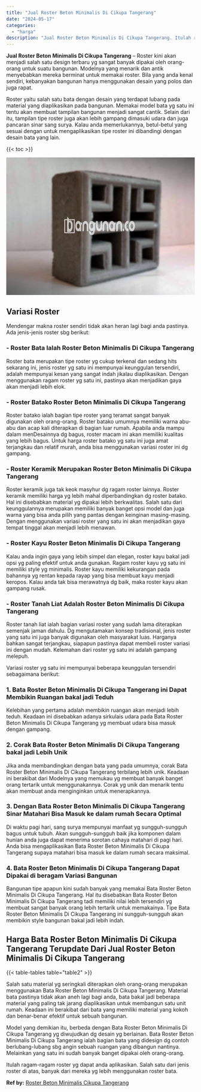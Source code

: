 ```yaml
---
title: "Jual Roster Beton Minimalis Di Cikupa Tangerang"
date: "2024-05-17"
categories: 
  - "harga"
description: "Jual Roster Beton Minimalis Di Cikupa Tangerang. Itulah ragam-ragam roster yg dapat anda aplikasikan. Salah satu dari jenis roster di atas, banyak dari merek..."
---
```


**Jual Roster Beton Minimalis Di Cikupa Tangerang** – Roster kini akan menjadi salah satu design terbaru yg sangat banyak dipakai oleh orang-orang untuk suatu bangunan. Modelnya yang menarik dan antik menyebabkan mereka berminat untuk memakai roster. Bila yang anda kenal sendiri, kebanyakan bangunan hanya menggunakan desain yang polos dan juga rapat.

Roster yaitu salah satu bata dengan desain yang terdapat lubang pada material yang diaplikasikan pada bangunan. Memakai model bata yg satu ini tentu akan membuat tampilan bangunan menjadi sangat cantik. Selain dari itu, tampilan tipe roster juga akan lebih gampang dimasuki udara dan juga pancaran sinar sang surya. Kalau anda memerlukannya, betul-betul yang sesuai dengan untuk mengaplikasikan tipe roster ini dibandingi dengan desain bata yang lain.

{{< toc >}}

![Jual Roster Beton Minimalis Di Cikupa Tangerang](/images/bata-roster-minimalis-20.png)

## Variasi Roster

Mendengar makna roster sendiri tidak akan heran lagi bagi anda pastinya. Ada jenis-jenis roster sbg berikut:

### \- Roster Bata Ialah Roster Beton Minimalis Di Cikupa Tangerang

Roster bata merupakan tipe roster yg cukup terkenal dan sedang hits sekarang ini, jenis roster yg satu ini mempunyai keunggulan tersendiri, adalah mempunyai kesan yang sangat indah jikalau diaplikasikan. Dengan menggunakan ragam roster yg satu ini, pastinya akan menjadikan gaya akan menjadi lebih elok.

### \- Roster Batako Roster Beton Minimalis Di Cikupa Tangerang

Roster batako ialah bagian tipe roster yang teramat sangat banyak digunakan oleh orang-orang. Roster batako umumnya memiliki warna abu-abu dan acap kali diterapkan di bagian luar rumah. Apabila anda mampu dalam menDesainnya dg bagus, roster macam ini akan memiliki kualitas yang lebih bagus. Untuk harga roster batako yg satu ini juga amat terjangkau dan relatif murah, anda bisa menggunakan variasi roster ini dg gampang.

### \- Roster Keramik Merupakan Roster Beton Minimalis Di Cikupa Tangerang

Roster keramik juga tak keok masyhur dg ragam roster lainnya. Roster keramik memiliki harga yg lebih mahal diperbandingkan dg roster batako. Hal ini disebabkan material yg dipakai lebih berkwalitas. Salah satu dari keunggulannya merupakan memiliki banyak banget opsi model dan juga warna yang bisa anda pilih yang pantas dengan keinginan masing-masing. Dengan menggunakan variasi roster yang satu ini akan menjadikan gaya tempat tinggal akan menjadi lebih menawan.

### \- Roster Kayu Roster Beton Minimalis Di Cikupa Tangerang

Kalau anda ingin gaya yang lebih simpel dan elegan, roster kayu bakal jadi opsi yg paling efektif untuk anda gunakan. Ragam roster kayu yg satu ini memiliki style yg minimalis. Roster kayu memiliki kekurangan pada bahannya yg rentan kepada rayap yang bisa membuat kayu menjadi keropos. Kalau anda tak bisa merawatnya dg baik, maka roster kayu akan gampang rusak.

### \- Roster Tanah Liat Adalah Roster Beton Minimalis Di Cikupa Tangerang

Roster tanah liat ialah bagian variasi roster yang sudah lama diterapkan semenjak jaman dahulu. Dg mengutamakan konsep tradisional, jenis roster yang satu ini juga banyak digunakan oleh masyarakat luas. Harganya bahkan sangat terjangkau, siapapun pastinya dapat membeli roster variasi ini dengan mudah. Kelemahan dari roster yg satu ini adalah gampang melepuh.

Variasi roster yg satu ini mempunyai beberapa keunggulan tersendiri sebagaimana berikut:

### 1\. Bata Roster Beton Minimalis Di Cikupa Tangerang ini Dapat Membikin Ruangan bakal jadi Teduh

Kelebihan yang pertama adalah membikin ruangan akan menjadi lebih teduh. Keadaan ini disebabkan adanya sirkulais udara pada Bata Roster Beton Minimalis Di Cikupa Tangerang yg membuat udara bisa masuk dengan gampang.

### 2\. Corak Bata Roster Beton Minimalis Di Cikupa Tangerang bakal jadi Lebih Unik

Jika anda membandingkan dengan bata yang pada umumnya, corak Bata Roster Beton Minimalis Di Cikupa Tangerang terbilang lebih unik. Keadaan ini berakibat dari Modelnya yang memukau yg membuat banyak banget orang tertarik untuk menggunakannya. Corak yg unik dan menarik tentu akan membuat anda menginginkan untuk menerapkannya.

### 3\. Dengan Bata Roster Beton Minimalis Di Cikupa Tangerang Sinar Matahari Bisa Masuk ke dalam rumah Secara Optimal

Di waktu pagi hari, sang surya mempunyai manfaat yg sungguh-sungguh bagus untuk tubuh. Akan sungguh-sungguh baik jika komponen dalam hunian anda juga dapat menerima sorotan cahaya matahari di pagi hari. Anda bisa mengaplikasikan Bata Roster Beton Minimalis Di Cikupa Tangerang supaya matahari bisa masuk ke dalam rumah secara maksimal.

### 4\. Bata Roster Beton Minimalis Di Cikupa Tangerang Dapat Dipakai di beragam Variasi Bangunan

Bangunan tipe apapun kini sudah banyak yang memakai Bata Roster Beton Minimalis Di Cikupa Tangerang. Hal itu disebabkan Bata Roster Beton Minimalis Di Cikupa Tangerang tadi memiliki nilai lebih tersendiri yg membuat sangat banyak orang lebih tertarik untuk memakainya. Tipe Bata Roster Beton Minimalis Di Cikupa Tangerang ini sungguh-sungguh akan membikin style bangunan bakal jadi lebih indah.

## Harga Bata Roster Beton Minimalis Di Cikupa Tangerang Terupdate Dari Jual Roster Beton Minimalis Di Cikupa Tangerang

{{< table-tables table="table2" >}}

Salah satu material yg seringkali diterapkan oleh orang-orang merupakan menggunakan Bata Roster Beton Minimalis Di Cikupa Tangerang. Material bata pastinya tidak akan aneh lagi bagi anda, bata bakal jadi beberapa material yang paling tak jarang diaplikasikan untuk membangun satu unit rumah. Keadaan ini berakibat dari bata yang memiliki material yang kokoh dan benar-benar efektif untuk sebuah bangunan.

Model yang demikian itu, berbeda dengan Bata Roster Beton Minimalis Di Cikupa Tangerang yg diwujudkan dg desain yg berlainan. Bata Roster Beton Minimalis Di Cikupa Tangerang ialah bagian bata yang didesign dg contoh berlubang-lubang sbg angin sebuah ruangan yang dibangun nantinya. Melainkan yang satu ini sudah banyak banget dipakai oleh orang-orang.

Itulah ragam-ragam roster yg dapat anda aplikasikan. Salah satu dari jenis roster di atas, banyak dari mereka yg lebih menggunakan roster bata.

**Ref by:** [Roster Beton Minimalis Cikupa Tangerang](https://id.wikipedia.org/wiki/Roster)
